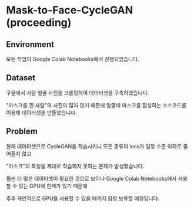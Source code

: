 # Mask-to-Face-CycleGAN (proceeding)

## Environment
모든 작업이 Google Colab Notebooks에서 진행되었습니다.

## Dataset
구글에서 사람 얼굴 사진을 크롤링하여 데이터셋을 구축하였습니다. 

"마스크를 낀 사람"의 사진이 많지 않기 때문에 얼굴에 마스크를 합성하는 소스코드를 이용해 데이터셋을 만들었습니다.

## Problem
현재 데이터셋으로 CycleGAN을 학습시키니 모든 종류의 loss가 일정 수준 이하로 줄어들지 않고 

"마스크"의 특징을 제대로 학습하지 못하는 문제가 발생했습니다.

훨씬 더 많은 데이터셋이 필요한 것으로 보이나 Google Colab Notebooks에서 사용할 수 있는 GPU에 한계가 있기 때문에

추후 개인적으로 GPU를 사용할 수 있을 때까지 잠정 보류할 예정입니다.
